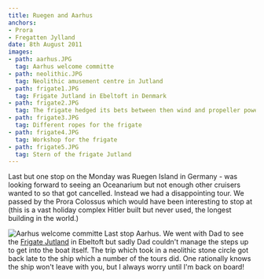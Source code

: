 ```yaml
---
title: Ruegen and Aarhus
anchors:
- Prora
- Fregatten Jylland
date: 8th August 2011
images:
- path: aarhus.JPG
  tag: Aarhus welcome committe
- path: neolithic.JPG
  tag: Neolithic amusement centre in Jutland
- path: frigate1.JPG
  tag: Frigate Jutland in Ebeltoft in Denmark
- path: frigate2.JPG
  tag: The frigate hedged its bets between then wind and propeller power
- path: frigate3.JPG
  tag: Different ropes for the frigate
- path: frigate4.JPG
  tag: Workshop for the frigate
- path: frigate5.JPG
  tag: Stern of the frigate Jutland
---
```

Last but one stop on the Monday was Ruegen Island in Germany - was looking forward to seeing an Oceanarium but not enough other cruisers wanted to so that got cancelled. Instead we had a disappointing tour. We passed by the Prora Colossus which would have been interesting to stop at (this is a vast holiday complex Hitler built but never used, the longest building in the world.)

![Aarhus welcome committe](aarhus.JPG)
Last stop Aarhus. We went with Dad to see the
[Frigate Jutland](http://www.fregatten-jylland.dk/) in Ebeltoft but sadly Dad couldn't manage the steps up to get into the boat itself. The trip which took in a neolithic stone circle got back late to the ship which a number of the tours did. One rationally knows the ship won't leave with you, but I always worry until I'm back on board!
